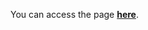 You can access the page <a href="https://dimas-prates.github.io/destiny-reveal/" target="_blank"><strong>here</strong></a>.